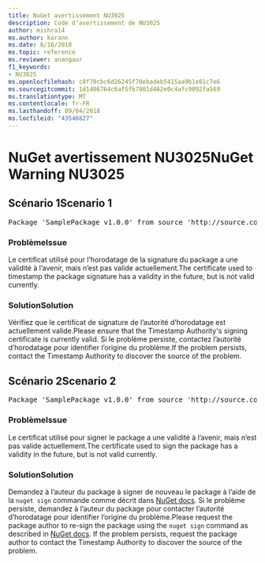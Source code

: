 ```yaml
---
title: NuGet avertissement NU3025
description: Code d’avertissement de NU3025
author: mishra14
ms.author: karann
ms.date: 8/16/2018
ms.topic: reference
ms.reviewer: anangaur
f1_keywords:
- NU3025
ms.openlocfilehash: c0f70cbc6d26245f70ebadeb5415aa9b1e81c7e6
ms.sourcegitcommit: 1d1406764c6af5fb7801d462e0c4afc9092fa569
ms.translationtype: MT
ms.contentlocale: fr-FR
ms.lasthandoff: 09/04/2018
ms.locfileid: "43546827"
---
```

# <a name="nuget-warning-nu3025"></a><span data-ttu-id="dc8f7-103">NuGet avertissement NU3025</span><span class="sxs-lookup"><span data-stu-id="dc8f7-103">NuGet Warning NU3025</span></span>

## <a name="scenario-1"></a><span data-ttu-id="dc8f7-104">Scénario 1</span><span class="sxs-lookup"><span data-stu-id="dc8f7-104">Scenario 1</span></span>

<pre>Package 'SamplePackage v1.0.0' from source 'http://source.com/index.json': The timestamp signing certificate is not yet valid.</pre>

### <a name="issue"></a><span data-ttu-id="dc8f7-105">Problème</span><span class="sxs-lookup"><span data-stu-id="dc8f7-105">Issue</span></span>

<span data-ttu-id="dc8f7-106">Le certificat utilisé pour l’horodatage de la signature du package a une validité à l’avenir, mais n’est pas valide actuellement.</span><span class="sxs-lookup"><span data-stu-id="dc8f7-106">The certificate used to timestamp the package signature has a validity in the future, but is not valid currently.</span></span>


### <a name="solution"></a><span data-ttu-id="dc8f7-107">Solution</span><span class="sxs-lookup"><span data-stu-id="dc8f7-107">Solution</span></span>

<span data-ttu-id="dc8f7-108">Vérifiez que le certificat de signature de l’autorité d’horodatage est actuellement valide.</span><span class="sxs-lookup"><span data-stu-id="dc8f7-108">Please ensure that the Timestamp Authority's signing certificate is currently valid.</span></span> <span data-ttu-id="dc8f7-109">Si le problème persiste, contactez l’autorité d’horodatage pour identifier l’origine du problème.</span><span class="sxs-lookup"><span data-stu-id="dc8f7-109">If the problem persists, contact the Timestamp Authority to discover the source of the problem.</span></span>



## <a name="scenario-2"></a><span data-ttu-id="dc8f7-110">Scénario 2</span><span class="sxs-lookup"><span data-stu-id="dc8f7-110">Scenario 2</span></span>

<pre>Package 'SamplePackage v1.0.0' from source 'http://source.com/index.json': The primary signature's timestamp signing certificate is not yet valid.</pre>

### <a name="issue"></a><span data-ttu-id="dc8f7-111">Problème</span><span class="sxs-lookup"><span data-stu-id="dc8f7-111">Issue</span></span>

<span data-ttu-id="dc8f7-112">Le certificat utilisé pour signer le package a une validité à l’avenir, mais n’est pas valide actuellement.</span><span class="sxs-lookup"><span data-stu-id="dc8f7-112">The certificate used to sign the package has a validity in the future, but is not valid currently.</span></span>


### <a name="solution"></a><span data-ttu-id="dc8f7-113">Solution</span><span class="sxs-lookup"><span data-stu-id="dc8f7-113">Solution</span></span>

<span data-ttu-id="dc8f7-114">Demandez à l’auteur du package à signer de nouveau le package à l’aide de la `nuget sign` commande comme décrit dans [NuGet docs](https://docs.microsoft.com/en-us/nuget/create-packages/sign-a-package). Si le problème persiste, demandez à l’auteur du package pour contacter l’autorité d’horodatage pour identifier l’origine du problème.</span><span class="sxs-lookup"><span data-stu-id="dc8f7-114">Please request the package author to re-sign the package using the `nuget sign` command as described in [NuGet docs](https://docs.microsoft.com/en-us/nuget/create-packages/sign-a-package). If the problem persists, request the package author to contact the Timestamp Authority to discover the source of the problem.</span></span>


